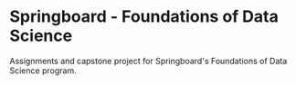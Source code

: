 # Springboard - Foundations of Data Science

Assignments and capstone project for Springboard's Foundations of Data Science program.
